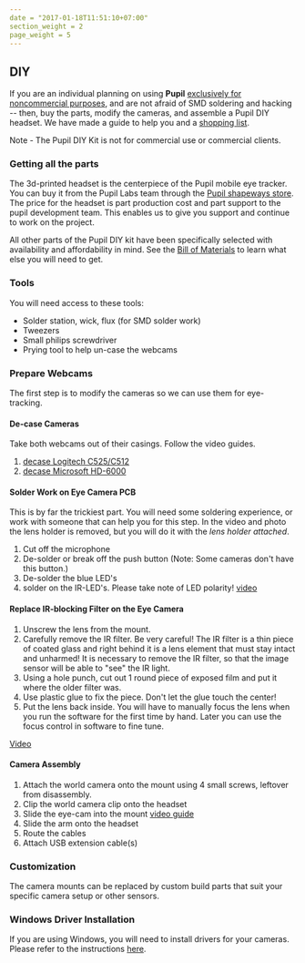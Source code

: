 ```yaml
---
date = "2017-01-18T11:51:10+07:00"
section_weight = 2
page_weight = 5
---
```


## DIY

<!-- <img src="../../images/videos/pupil-hardware/diy_explosion.webp" alt="DIY Pupil headset" > -->

If you are an individual planning on using **Pupil** [exclusively for noncommercial purposes](#license), and are not afraid of SMD soldering and hacking -- then, buy the parts, modify the cameras, and assemble a Pupil DIY headset. We have made a guide to help you and a [shopping list](https://docs.google.com/spreadsheet/pub?key=0Al-zbr5hUFxPdEdJY1Z0dGRXU18yU0JxTVQ3THBOZFE&single=true&gid=0&output=html).

<aside class="notice">Note - The Pupil DIY Kit is not for commercial use or commercial clients.</aside>

### Getting all the parts
The 3d-printed headset is the centerpiece of the Pupil mobile eye tracker. You can buy it from the Pupil Labs team through the [Pupil shapeways store](http://www.shapeways.com/shops/pupil_store). The price for the headset is part production cost and part support to the pupil development team.  This enables us to give you support and continue to work on the project.

All other parts of the Pupil DIY kit have been specifically selected with availability and affordability in mind. See the [Bill of Materials][bom] to learn what else you will need to get.

### Tools
You will need access to these tools:

* Solder station, wick, flux (for SMD solder work)
* Tweezers
* Small philips screwdriver
* Prying tool to help un-case the webcams

### Prepare Webcams
The first step is to modify the cameras so we can use them for eye-tracking.

#### De-case Cameras
Take both webcams out of their casings. Follow the video guides.

1. [decase Logitech C525/C512](https://vimeo.com/59844059)
2. [decase Microsoft HD-6000](https://vimeo.com/53005603)

#### Solder Work on Eye Camera PCB

<!-- <img src="../../images/videos/pupil-hardware/hd-6000_pcb_text.webp" alt="Microsoft HD-6000 PCB" > -->

This is by far the trickiest part. You will need some soldering experience, or work with someone that can help you for this step. In the video and photo the lens holder is removed, but you will do it with the *lens holder attached*.

1. Cut off the microphone
2. De-solder or break off the push button (Note: Some cameras don't have this button.)
3. De-solder the blue LED's
4. solder on the IR-LED's. Please take note of LED polarity! [video](http://youtu.be/O-FAXldfq94)

#### Replace IR-blocking Filter on the Eye Camera

1. Unscrew the lens from the mount.
2. Carefully remove the IR filter. Be very careful! The IR filter is a thin piece of coated glass and right behind it is a lens element that must stay intact and unharmed! It is necessary to remove the IR filter, so that the image sensor will be able to "see" the IR light.
3. Using a hole punch, cut out 1 round piece of exposed film and put it where the older filter was.
4. Use plastic glue to fix the piece. Don't let the glue touch the center!
5. Put the lens back inside. You will have to manually focus the lens when you run the software for the first time by hand. Later you can use the focus control in software to fine tune.

[Video](https://vimeo.com/59844058)

#### Camera Assembly
1. Attach the world camera onto the mount using 4 small screws, leftover from disassembly.
2. Clip the world camera clip onto the headset
3. Slide the eye-cam into the mount [video guide](http://www.youtube.com/watch?v=wkV9Ye7psP4)
4. Slide the arm onto the headset
5. Route the cables
6. Attach USB extension cable(s)

### Customization
The camera mounts can be replaced by custom build parts that suit your specific camera setup or other sensors.

### Windows Driver Installation
If you are using Windows, you will need to install drivers for your cameras. Please refer to the instructions [here](https://docs.pupil-labs.com/#manual-installation-of-diy-camera-drivers).

[bom]: https://docs.google.com/spreadsheet/pub?key=0Al-zbr5hUFxPdEdJY1Z0dGRXU18yU0JxTVQ3THBOZFE&single=true&gid=0&output=html
